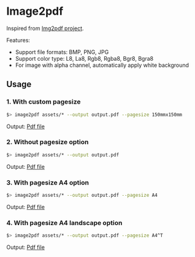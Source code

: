 # Image2pdf

Inspired from [Img2pdf project](https://github.com/josch/img2pdf).

Features:

- Support file formats: BMP, PNG, JPG
- Support color type: L8, La8, Rgb8, Rgba8, Bgr8, Bgra8
- For image with alpha channel, automatically apply white background

## Usage

### 1. With custom pagesize

```bash
$> image2pdf assets/* --output output.pdf --pagesize 150mmx150mm
```

Output: [Pdf file](./assets/outputs/with_custom_pagesize.pdf)

### 2. Without pagesize option

```bash
$> image2pdf assets/* --output output.pdf
```

Output: [Pdf file](./assets/outputs/without_pagesize.pdf)

### 3. With pagesize A4 option

```bash
$> image2pdf assets/* --output output.pdf --pagesize A4
```

Output: [Pdf file](./assets/outputs/with_pagesize_A4.pdf)

### 4. With pagesize A4 landscape option

```bash
$> image2pdf assets/* --output output.pdf --pagesize A4^T
```

Output: [Pdf file](./assets/outputs/with_pagesize_A4_landscape.pdf)
